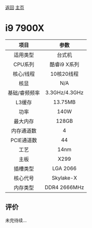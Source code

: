 [返回](../../../)  [主页](../../../../../)
# i9 7900X

| 项目 | 参数 |
| :------: | :------: |
|适用类型 | 台式机|
|CPU系列| 酷睿i9 X系列 |
|核心/线程| 10核20线程|
|核显| N/A |
|基础/睿频频率 |3.3GHz/4.3GHz|
| L3缓存| 13.75MB|
|功率| 140W |
|最大内存| 128GB |
|内存通道数| 4 |
|PCIE通道数| 44 |
|工艺|14nm |
|主板| X299  |
|插槽类型| LGA 2066 |
|核心代号|  Skylake-X |
|内存类型| DDR4 2666MHz |

## 评价

 未完待续...